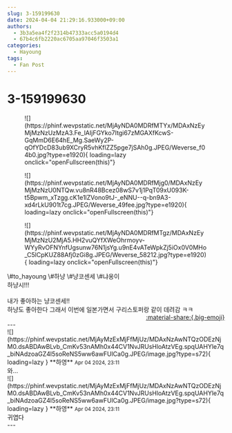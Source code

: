 ```yaml
---
slug: 3-159199630
date: 2024-04-04 21:29:16.933000+09:00
authors:
  - 3b3a5ea4f2f2314b47333acc5a0194d4
  - 67b4c6fb2220ac6705aa97046f3503a1
categories:
  - Hayoung
tags:
  - Fan Post
---
```


# 3-159199630

<div class="post-container" markdown="1">
<div class="content-container md-sidebar__scrollwrap" markdown="1">


<figure markdown="1">
![](https://phinf.wevpstatic.net/MjAyNDA0MDRfMTYx/MDAxNzEyMjMzNzUzMzA3.Fe_lAIjFGYko7Itgi67zMGAXfKcwS-GqMmD6E64hE_Mg.SaeWy2P-qOfYDcD83ub9XCryR5vhKflZZ5pge7jSAh0g.JPEG/Weverse_f04b0.jpg?type=e1920){ loading=lazy onclick="openFullscreen(this)"}
</figure>

<figure markdown="1">
![](https://phinf.wevpstatic.net/MjAyNDA0MDRfMjg0/MDAxNzEyMjMzNzU0NTQw.vu8nR48Bcez08wS7v1j1PqT09xU093K-t5Bpwm_xTzgg.cK1e1lZVono9tJ-_eNNU--q-bn9A3-xd4rLkU901t7cg.JPEG/Weverse_49fee.jpg?type=e1920){ loading=lazy onclick="openFullscreen(this)"}
</figure>

<figure markdown="1">
![](https://phinf.wevpstatic.net/MjAyNDA0MDRfMTgz/MDAxNzEyMjMzNzU2MjA5.HH2vuQYfXWeOhrmoyv-WYyRvOFNYnfUgsunw76N1jsYg.u9nE4vATeWpkZj5iOx0V0MHo_C5lCpKUZ88Afj0zGi8g.JPEG/Weverse_58212.jpg?type=e1920){ loading=lazy onclick="openFullscreen(this)"}
</figure>
\#to_hayoung \#하냥 \#냥코센세 \#냐옹이<br>하냥시!!!<br><br>내가 좋아하는 냥코센세!! <br>하냥도 좋아한다 그래서 이번에 일본가면서 구리스토퍼랑 같이 데려감 ㅋㅋ<br>

</div>
</div>

<div style="text-align: right;" markdown="1">
<a href="https://weverse.io/fromis9/fanpost/3-159199630" style="text-align: right;">:material-share:{.big-emoji}</a>
</div>
---

<div class="comments-container md-sidebar__scrollwrap" markdown="1">
<div class="comment" markdown="1">
<div class='id-container' markdown="1">
![](https://phinf.wevpstatic.net/MjAyMzExMjFfMjUz/MDAxNzAwNTQzODEzNjM0.dsABDAwBLvb_CmKv53nAMh0x44CV1NvJRUsHloAtzVEg.spqUAHYle7q_biNAdzoaGZ4l5soReNS5ww6awFUlCa0g.JPEG/image.jpg?type=s72){ loading=lazy }
**<span class="artist">하영</span>** <small>Apr 04 2024, 23:11</small><br>
</div>
<div class='comment-body' markdown="1">
와…
</div>
</div>
<div class="comment" markdown="1">
<div class='id-container' markdown="1">
![](https://phinf.wevpstatic.net/MjAyMzExMjFfMjUz/MDAxNzAwNTQzODEzNjM0.dsABDAwBLvb_CmKv53nAMh0x44CV1NvJRUsHloAtzVEg.spqUAHYle7q_biNAdzoaGZ4l5soReNS5ww6awFUlCa0g.JPEG/image.jpg?type=s72){ loading=lazy }
**<span class="artist">하영</span>** <small>Apr 04 2024, 23:11</small><br>
</div>
<div class='comment-body' markdown="1">
귀엽다
</div>
</div>
</div>
---
